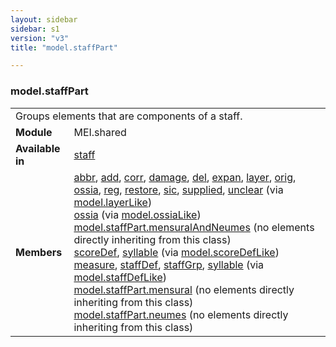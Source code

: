 ```yaml
---
layout: sidebar
sidebar: s1
version: "v3"
title: "model.staffPart"

---
```


<div class="classSpec model">
   <h3 id="model.staffPart">model.staffPart</h3>
   <table class="wovenodd">
      <tr>
         <td colspan="2" class="wovenodd-col2">Groups elements that are components of a staff.</td>
      </tr>
      <tr>
         <td class="wovenodd-col1">
            <strong>Module</strong>
         </td>
         <td class="wovenodd-col2">MEI.shared</td>
      </tr>
      <tr>
         <td class="wovenodd-col1">
            <strong>Available in</strong>
         </td>
         <td class="wovenodd-col2">
            <div class="parent">
               <div>
                  <a class="link_odd_elementSpec" href="/{{ site.baseurl }}/{{ page.version }}/elements/staff.html">staff</a>
               </div>
            </div>
         </td>
      </tr>
      <tr>
         <td class="wovenodd-col1">
            <strong>Members</strong>
         </td>
         <td class="wovenodd-col2">
            <div class="parent">
               <div>
                  <a class="link_odd_elementSpec" href="/{{ site.baseurl }}/{{ page.version }}/model-classes/abbr.html">abbr</a>, 
                  <a class="link_odd_elementSpec" href="/{{ site.baseurl }}/{{ page.version }}/model-classes/add.html">add</a>, 
                  <a class="link_odd_elementSpec" href="/{{ site.baseurl }}/{{ page.version }}/model-classes/corr.html">corr</a>, 
                  <a class="link_odd_elementSpec" href="/{{ site.baseurl }}/{{ page.version }}/model-classes/damage.html">damage</a>, 
                  <a class="link_odd_elementSpec" href="/{{ site.baseurl }}/{{ page.version }}/model-classes/del.html">del</a>, 
                  <a class="link_odd_elementSpec" href="/{{ site.baseurl }}/{{ page.version }}/model-classes/expan.html">expan</a>, 
                  <a class="link_odd_elementSpec" href="/{{ site.baseurl }}/{{ page.version }}/model-classes/layer.html">layer</a>, 
                  <a class="link_odd_elementSpec" href="/{{ site.baseurl }}/{{ page.version }}/model-classes/orig.html">orig</a>, 
                  <a class="link_odd_elementSpec" href="/{{ site.baseurl }}/{{ page.version }}/model-classes/ossia.html">ossia</a>, 
                  <a class="link_odd_elementSpec" href="/{{ site.baseurl }}/{{ page.version }}/model-classes/reg.html">reg</a>, 
                  <a class="link_odd_elementSpec" href="/{{ site.baseurl }}/{{ page.version }}/model-classes/restore.html">restore</a>, 
                  <a class="link_odd_elementSpec" href="/{{ site.baseurl }}/{{ page.version }}/model-classes/sic.html">sic</a>, 
                  <a class="link_odd_elementSpec" href="/{{ site.baseurl }}/{{ page.version }}/model-classes/supplied.html">supplied</a>, 
                  <a class="link_odd_elementSpec" href="/{{ site.baseurl }}/{{ page.version }}/model-classes/unclear.html">unclear</a>
                  <span> (via 
                     <a class="link_odd_classSpec" href="/{{ site.baseurl }}/{{ page.version }}/model-classes/model.layerLike.html">model.layerLike</a>)
                  </span>
               </div>
               <div>
                  <a class="link_odd_elementSpec" href="/{{ site.baseurl }}/{{ page.version }}/model-classes/ossia.html">ossia</a>
                  <span> (via 
                     <a class="link_odd_classSpec" href="/{{ site.baseurl }}/{{ page.version }}/model-classes/model.ossiaLike.html">model.ossiaLike</a>)
                  </span>
               </div>
               <div>
                  <span>
                     <a class="link_odd_classSpec" href="/{{ site.baseurl }}/{{ page.version }}/model-classes/model.staffPart.mensuralAndNeumes.html">model.staffPart.mensuralAndNeumes</a> (no elements directly inheriting from this class)
                  </span>
               </div>
               <div>
                  <a class="link_odd_elementSpec" href="/{{ site.baseurl }}/{{ page.version }}/model-classes/scoreDef.html">scoreDef</a>, 
                  <a class="link_odd_elementSpec" href="/{{ site.baseurl }}/{{ page.version }}/model-classes/syllable.html">syllable</a>
                  <span> (via 
                     <a class="link_odd_classSpec" href="/{{ site.baseurl }}/{{ page.version }}/model-classes/model.scoreDefLike.html">model.scoreDefLike</a>)
                  </span>
               </div>
               <div>
                  <a class="link_odd_elementSpec" href="/{{ site.baseurl }}/{{ page.version }}/model-classes/measure.html">measure</a>, 
                  <a class="link_odd_elementSpec" href="/{{ site.baseurl }}/{{ page.version }}/model-classes/staffDef.html">staffDef</a>, 
                  <a class="link_odd_elementSpec" href="/{{ site.baseurl }}/{{ page.version }}/model-classes/staffGrp.html">staffGrp</a>, 
                  <a class="link_odd_elementSpec" href="/{{ site.baseurl }}/{{ page.version }}/model-classes/syllable.html">syllable</a>
                  <span> (via 
                     <a class="link_odd_classSpec" href="/{{ site.baseurl }}/{{ page.version }}/model-classes/model.staffDefLike.html">model.staffDefLike</a>)
                  </span>
               </div>
               <div>
                  <span>
                     <a class="link_odd_classSpec" href="/{{ site.baseurl }}/{{ page.version }}/model-classes/model.staffPart.mensural.html">model.staffPart.mensural</a> (no elements directly inheriting from this class)
                  </span>
               </div>
               <div>
                  <span>
                     <a class="link_odd_classSpec" href="/{{ site.baseurl }}/{{ page.version }}/model-classes/model.staffPart.neumes.html">model.staffPart.neumes</a> (no elements directly inheriting from this class)
                  </span>
               </div>
            </div>
         </td>
      </tr>
   </table>
</div>